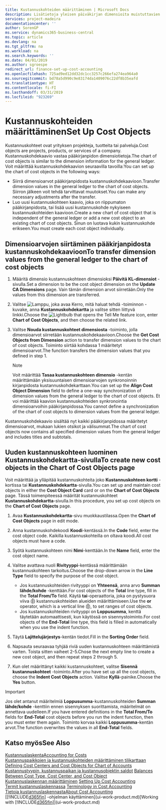 ```yaml
---
title: Kustannuskohteiden määrittäminen | Microsoft Docs
description: Lisätietoja yleisen päiväkirjan dimensioita muistuttavien kustannuskohteiden määrittämisestä
services: project-madeira
documentationcenter: ''
author: SorenGP
ms.service: dynamics365-business-central
ms.topic: article
ms.devlang: na
ms.tgt_pltfrm: na
ms.workload: na
ms.search.keywords: ''
ms.date: 04/01/2019
ms.author: sgroespe
redirect_url: finance-set-up-cost-accounting
ms.openlocfilehash: 725ad9ed12dd32dc1cc3257c266efa274ea964a0
ms.sourcegitcommit: bd78a5d990c9e83174da1409076c22df8b35eafd
ms.translationtype: HT
ms.contentlocale: fi-FI
ms.lasthandoff: 03/31/2019
ms.locfileid: "923269"
---
```

# <a name="set-up-cost-objects"></a><span data-ttu-id="f2513-103">Kustannuskohteiden määrittäminen</span><span class="sxs-lookup"><span data-stu-id="f2513-103">Set Up Cost Objects</span></span>
<span data-ttu-id="f2513-104">Kustannuskohteet ovat yrityksen projekteja, tuotteita tai palveluja.</span><span class="sxs-lookup"><span data-stu-id="f2513-104">Cost objects are projects, products, or services of a company.</span></span> <span data-ttu-id="f2513-105">Kustannuskohdekaavio vastaa pääkirjanpidon dimensiotietoja.</span><span class="sxs-lookup"><span data-stu-id="f2513-105">The chart of cost objects is similar to the dimension information for the general ledger.</span></span> <span data-ttu-id="f2513-106">Voit määrittää kustannuskohdekaavion seuraavilla tavoilla:</span><span class="sxs-lookup"><span data-stu-id="f2513-106">You can set up the chart of cost objects in the following ways:</span></span>  

* <span data-ttu-id="f2513-107">Siirrä dimensioarvot pääkirjanpidosta kustannuskohdekaavioon.</span><span class="sxs-lookup"><span data-stu-id="f2513-107">Transfer dimension values in the general ledger to the chart of cost objects.</span></span> <span data-ttu-id="f2513-108">Siirron jälkeen voit tehdä tarvittavat muutokset.</span><span class="sxs-lookup"><span data-stu-id="f2513-108">You can make any necessary adjustments after the transfer.</span></span>  
* <span data-ttu-id="f2513-109">Luo uusi kustannuskohteen kaavio, joka on riippumaton pääkirjanpidosta, tai lisää uusi kustannuskohde nykyiseen kustannuskohteiden kaavioon.</span><span class="sxs-lookup"><span data-stu-id="f2513-109">Create a new chart of cost object that is independent of the general ledger or add a new cost object to an existing chart of cost objects.</span></span> <span data-ttu-id="f2513-110">Sinun on luotava kukin kustannuskohde erikseen.</span><span class="sxs-lookup"><span data-stu-id="f2513-110">You must create each cost object individually.</span></span>  

## <a name="to-transfer-dimension-values-from-the-general-ledger-to-the-chart-of-cost-objects"></a><span data-ttu-id="f2513-111">Dimensioarvojen siirtäminen pääkirjanpidosta kustannuskohdekaavioon</span><span class="sxs-lookup"><span data-stu-id="f2513-111">To transfer dimension values from the general ledger to the chart of cost objects</span></span>  
1.  <span data-ttu-id="f2513-112">Määritä dimensio kustannuskohteen dimensioksi **Päivitä KL-dimensiot** -sivulla.</span><span class="sxs-lookup"><span data-stu-id="f2513-112">Set a dimension to be the cost object dimension on the **Update CA Dimensions** page.</span></span> <span data-ttu-id="f2513-113">Vain tämän dimension arvot siirretään.</span><span class="sxs-lookup"><span data-stu-id="f2513-113">Only the values from this dimension are transferred.</span></span>  
2.  <span data-ttu-id="f2513-114">Valitse ![Lamppu, joka avaa Kerro, mitä haluat tehdä -toiminnon](media/ui-search/search_small.png "Kerro, mitä haluat tehdä") -kuvake, anna **Kustannuskohdekartta** ja valitse sitten liittyvä linkki.</span><span class="sxs-lookup"><span data-stu-id="f2513-114">Choose the ![Lightbulb that opens the Tell Me feature](media/ui-search/search_small.png "Tell me what you want to do") icon, enter **Chart of Cost Objects**, and then choose the related link.</span></span>  
3.  <span data-ttu-id="f2513-115">Valitse **Nouda kustannuskohteet dimensiosta** -toiminto, jolla dimensioarvot siirretään kustannuskohdekaavioon.</span><span class="sxs-lookup"><span data-stu-id="f2513-115">Choose the **Get Cost Objects from Dimension** action to transfer dimension values to the chart of cost objects.</span></span> <span data-ttu-id="f2513-116">Toiminto siirtää kohdassa 1 määritetyt dimensioarvot.</span><span class="sxs-lookup"><span data-stu-id="f2513-116">The function transfers the dimension values that you defined in step 1.</span></span>  

    > [!NOTE]  
    >  <span data-ttu-id="f2513-117">Voit määrittää **Tasaa kustannuskohteen dimensio** -kentän määrittämään yksisuuntaisen dimensioarvojen synkronoinnin kirjanpidosta kustannuskohdekarttaan.</span><span class="sxs-lookup"><span data-stu-id="f2513-117">You can set up the **Align Cost Object Dimension**  field to define a one-way synchronization of dimension values from the general ledger to the chart of cost objects.</span></span> <span data-ttu-id="f2513-118">Et voi määrittää kaavion kustannuskohteiden synkronointia dimensioarvoihin pääkirjanpidossa.</span><span class="sxs-lookup"><span data-stu-id="f2513-118">You cannot define a synchronization of the chart of cost objects to dimension values from the general ledger.</span></span>  

<span data-ttu-id="f2513-119">Kustannuskohdekaavio sisältää nyt kaikki pääkirjanpidossa määritetyt dimensioarvot, mukaan lukien otsikot ja välisummat.</span><span class="sxs-lookup"><span data-stu-id="f2513-119">The chart of cost objects now contains all specified dimension values from the general ledger and includes titles and subtotals.</span></span>  

## <a name="to-create-new-cost-objects-in-the-chart-of-cost-objects-page"></a><span data-ttu-id="f2513-120">Uuden kustannuskohteen luominen Kustannuskohdekartta-sivulla</span><span class="sxs-lookup"><span data-stu-id="f2513-120">To create new cost objects in the Chart of Cost Objects page</span></span>  
<span data-ttu-id="f2513-121">Voit määrittää ja ylläpitää kustannuskohteita joko **Kustannuskohteen kortti** -kortissa tai **Kustannuskohdekartta**-sivulla.</span><span class="sxs-lookup"><span data-stu-id="f2513-121">You can set up and maintain cost objects in either the **Cost Object Card** card or on the **Chart of Cost Objects** page.</span></span> <span data-ttu-id="f2513-122">Tässä toimenpiteessä määrität kustannuskohteet **Kustannuskohdekartta**-sivulla.</span><span class="sxs-lookup"><span data-stu-id="f2513-122">In this procedure, you set up cost objects on the **Chart of Cost Objects** page.</span></span>  

1.  <span data-ttu-id="f2513-123">Avaa **Kustannuskohdekartta**-sivu muokkaustilassa.</span><span class="sxs-lookup"><span data-stu-id="f2513-123">Open the **Chart of Cost Objects** page in edit mode.</span></span>  
2.  <span data-ttu-id="f2513-124">Anna kustannuskohdekoodi **Koodi**-kentässä.</span><span class="sxs-lookup"><span data-stu-id="f2513-124">In the **Code** field, enter the cost object code.</span></span> <span data-ttu-id="f2513-125">Kaikilla kustannuskohteilla on oltava koodi.</span><span class="sxs-lookup"><span data-stu-id="f2513-125">All cost objects must have a code.</span></span>  
3.  <span data-ttu-id="f2513-126">Syötä kustannuskohteen nimi **Nimi**-kenttään.</span><span class="sxs-lookup"><span data-stu-id="f2513-126">In the **Name** field, enter the cost object name.</span></span>  
4.  <span data-ttu-id="f2513-127">Valitse avattava nuoli **Rivityyppi**-kentässä määrittämään kustannuskohteen tarkoitus.</span><span class="sxs-lookup"><span data-stu-id="f2513-127">Choose the drop-down arrow in the **Line Type** field to specify the purpose of the cost object.</span></span>  

    * <span data-ttu-id="f2513-128">Jos kustannuskohteiden rivityyppi on **Yhteensä**, anna arvo **Summan lähde/kohde** -kenttään.</span><span class="sxs-lookup"><span data-stu-id="f2513-128">For cost objects of the **Total** line type, fill in the **Total From/To** field.</span></span> <span data-ttu-id="f2513-129">Käytä **tai**-operaattoria, joka on pystysuora viiva (**&#124;**) kustannuskohteiden alueiden määrittämiseen.</span><span class="sxs-lookup"><span data-stu-id="f2513-129">Use the **or** operator, which is a vertical line (**&#124;**), to set ranges of cost objects.</span></span>  
    * <span data-ttu-id="f2513-130">Jos kustannuskohteiden rivityyppi on **Loppusumma**, kenttä täytetään automaattisesti, kun käytössä on sisennystoiminto.</span><span class="sxs-lookup"><span data-stu-id="f2513-130">For cost objects of the **End-Total** line type, this field is filled in automatically when you use  the indent function.</span></span>  
5.  <span data-ttu-id="f2513-131">Täytä **Lajittelujärjestys**-kentän tiedot.</span><span class="sxs-lookup"><span data-stu-id="f2513-131">Fill in the **Sorting Order** field.</span></span>  
6.  <span data-ttu-id="f2513-132">Napsauta seuraavaa tyhjää riviä uuden kustannuskohteen määrittämistä varten. Toista sitten vaiheet 2-5.</span><span class="sxs-lookup"><span data-stu-id="f2513-132">Chose the next empty line to create a new cost object, and then repeat steps 2 through 5.</span></span>  
7.  <span data-ttu-id="f2513-133">Kun olet määrittänyt kaikki kustannuskohteet, valitse **Sisennä kustannuskohteet** -toiminto.</span><span class="sxs-lookup"><span data-stu-id="f2513-133">After you have set up all the cost objects, choose the **Indent Cost Objects** action.</span></span> <span data-ttu-id="f2513-134">Valitse **Kyllä**-painike.</span><span class="sxs-lookup"><span data-stu-id="f2513-134">Choose the **Yes** button.</span></span>  

> [!IMPORTANT]  
>  <span data-ttu-id="f2513-135">Jos olet antanut määritelmiä **Loppusumma**-kustannuskohteiden **Summan lähde/kohde** -kenttiin ennen sisennyksen suorittamista, määritelmät on annettava uudelleen.</span><span class="sxs-lookup"><span data-stu-id="f2513-135">If you have entered definitions in the **Total From/To** fields for **End-Total** cost objects before you run the indent function, then you must enter them again.</span></span> <span data-ttu-id="f2513-136">Toiminto korvaa kaikki **Loppusumma**-kentän arvot.</span><span class="sxs-lookup"><span data-stu-id="f2513-136">The function overwrites the values in all **End-Total** fields.</span></span>  

## <a name="see-also"></a><span data-ttu-id="f2513-137">Katso myös</span><span class="sxs-lookup"><span data-stu-id="f2513-137">See Also</span></span>  
[<span data-ttu-id="f2513-138">Kustannuslaskenta</span><span class="sxs-lookup"><span data-stu-id="f2513-138">Accounting for Costs</span></span>](finance-manage-cost-accounting.md)  
<span data-ttu-id="f2513-139">[Kustannuspaikkojen ja kustannuskohteiden määrittäminen tilikarttaan](finance-defining-cost-centers-and-cost-objects-for-chart-of-accounts.md) </span><span class="sxs-lookup"><span data-stu-id="f2513-139">[Defining Cost Centers and Cost Objects for Chart of Accounts](finance-defining-cost-centers-and-cost-objects-for-chart-of-accounts.md) </span></span>  
<span data-ttu-id="f2513-140">[Kustannustyypin, kustannuspaikan ja kustannusobjektin saldot](finance-balances-between-cost-type-cost-center-and-cost-object.md) </span><span class="sxs-lookup"><span data-stu-id="f2513-140">[Balances Between Cost Type, Cost Center, and Cost Object](finance-balances-between-cost-type-cost-center-and-cost-object.md) </span></span>  
<span data-ttu-id="f2513-141">[Kustannuslaskennan määrittäminen](finance-set-up-cost-accounting.md) </span><span class="sxs-lookup"><span data-stu-id="f2513-141">[Setting Up Cost Accounting](finance-set-up-cost-accounting.md) </span></span>  
<span data-ttu-id="f2513-142">[Termit kustannuslaskennassa](finance-terminology-in-cost-accounting.md) </span><span class="sxs-lookup"><span data-stu-id="f2513-142">[Terminology in Cost Accounting](finance-terminology-in-cost-accounting.md) </span></span>  
[<span data-ttu-id="f2513-143">Tietoja kustannuslaskennasta</span><span class="sxs-lookup"><span data-stu-id="f2513-143">About Cost Accounting</span></span>](finance-about-cost-accounting.md)  
<span data-ttu-id="f2513-144">[[!INCLUDE[d365fin](includes/d365fin_md.md)] -ohjelman käyttäminen](ui-work-product.md)</span><span class="sxs-lookup"><span data-stu-id="f2513-144">[Working with [!INCLUDE[d365fin](includes/d365fin_md.md)]](ui-work-product.md)</span></span>
